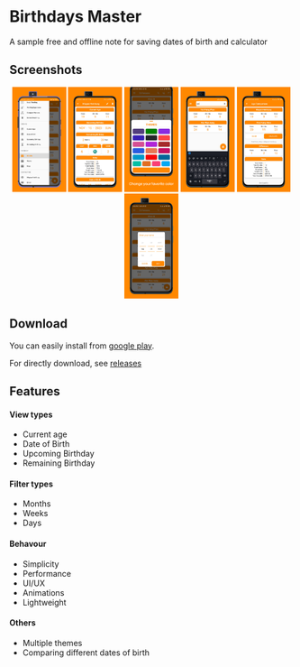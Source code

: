 # Birthdays Master

A sample free and offline note for saving dates of birth and calculator

## Screenshots

<p align="center">
   <img src="https://github.com/hlayan/birthdays-master/blob/main/screenshots/Screenshot-1.png" width="19%"/>
   <img src="https://github.com/hlayan/birthdays-master/blob/main/screenshots/Screenshot-2.png" width="19%"/>
   <img src="https://github.com/hlayan/birthdays-master/blob/main/screenshots/Screenshot-3.png" width="19%"/>
   <img src="https://github.com/hlayan/birthdays-master/blob/main/screenshots/Screenshot-4.png" width="19%"/>
   <img src="https://github.com/hlayan/birthdays-master/blob/main/screenshots/Screenshot-5.png" width="19%"/>
   <img src="https://github.com/hlayan/birthdays-master/blob/main/screenshots/Screenshot-6.png" width="19%"/>
</p>

<!-- <p align="left">
          <td><img src="https://github.com/hlayan/birthdays-master/blob/main/screenshots/Screenshot-1.png" width="200"></td>
          <td><img src="https://github.com/hlayan/birthdays-master/blob/main/screenshots/Screenshot-2.png" width="200"></td>
          <td><img src="https://github.com/hlayan/birthdays-master/blob/main/screenshots/Screenshot-3.png" width="200"></td>
          <td><img src="https://github.com/hlayan/birthdays-master/blob/main/screenshots/Screenshot-4.png" width="200"></td>
          <td><img src="https://github.com/hlayan/birthdays-master/blob/main/screenshots/Screenshot-5.png" width="200"></td>
          <td><img src="https://github.com/hlayan/birthdays-master/blob/main/screenshots/Screenshot-6.png" width="200"></td>
</p> -->

## Download

You can easily install from [google play](https://play.google.com/store/apps/details?id=com.hlayanhtetaung.birthdaysmaster&hl=en).

For directly download, see [releases](https://github.com/hlayan/birthdays-master/releases)
 
## Features

#### View types

- Current age
- Date of Birth
- Upcoming Birthday
- Remaining Birthday

#### Filter types

- Months
- Weeks
- Days

#### Behavour

- Simplicity
- Performance
- UI/UX
- Animations
- Lightweight

#### Others

- Multiple themes
- Comparing different dates of birth
